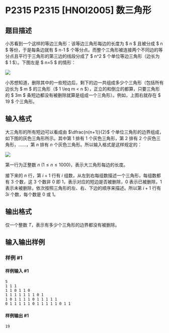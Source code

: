 # P2315 P2315 [HNOI2005] 数三角形

## 题目描述

$%![](https://cdn.luogu.com.cn/upload/pic/1355.png)$

小苏看到一个这样的等边三角形：该等边三角形每边的长度为 $ n $ 且被分成 $ n $ 等份，于是每条边就有 $ n-1 $ 个等分点。而整个三角形被连接两个不同边的等分点且平行于三角形的第三边的线段分成了 $ n^2 $ 个单位等边三角形（边长为 $ 1 $）。下图左是 $ n=5 $ 的情形：

![](https://cdn.luogu.com.cn/upload/image_hosting/5bu420q9.png)

小苏想知道，删除其中的一些短边后，剩下的边一共组成多少个三角形（包括所有边长为 $ m $ 的三角形（$ 1 \leq m < n $），正立的和倒立的都算，只要三角形的 $ 3m $ 条短边都没有被删除就算是组成一个三角形）。例如，上图右就存在 $ 19 $ 个三角形。

## 输入格式

$%![](https://cdn.luogu.com.cn/upload/pic/1356.png)$

大三角形的所有短边可以看成由 $\dfrac{n(n+1)}{2}$ 个单位三角形的边界组成，如下图的灰色三角形所示。其中第 $1$ 排有 $1$ 个灰色三角形，第 $2$ 排有 $2$ 个灰色三角形，……，第 $n$ 排有 $n$ 个灰色三角形。所以输入格式是这样规定的：

![](https://cdn.luogu.com.cn/upload/image_hosting/kw2g07pf.png)

第一行为正整数 $n\ (1 \le n \le 1000)$，表示大三角形每边的长度。

接下来的 $n$ 行，第 $i+1$ 行有 $i$ 组数，从左到右每组数描述一个三角形，每组数都有 $3$ 个数，这 $3$ 个数非 $0$ 即 $1$，表示对应的短边是否被删除，$0$ 表示已被删除，$1$ 表示未被删除，依次按照三角形的左、右、下边的顺序来描述。所以第 $i+1$ 行有 $3i$ 个数，每个数是 $0$ 或 $1$。

## 输出格式

仅一个整数 $T$，表示有多少个三角形的边界都没有被删除。

## 输入输出样例

### 样例 #1

#### 样例输入 #1

```
5
1 1 1
1 1 0 1 1 0
1 1 1 1 1 1 1 0 1
1 0 1 1 1 1 0 1 1 1 1 1
0 1 1 1 1 1 0 1 1 1 1 1 0 1 1
```

#### 样例输出 #1

```
19
```
